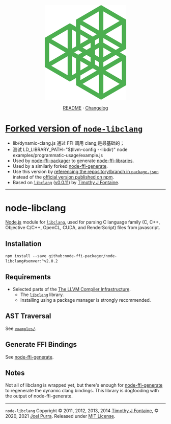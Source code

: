 <p align="center">
  <a href="https://github.com/node-ffi-packager"><img src="https://raw.githubusercontent.com/node-ffi-packager/resources/master/logotype/node-ffi-packager.svg?sanitize=true" alt="node-ffi-packager logotype, impossible cubes in green" width="256" border="0" /></a>
</p>

<p align="center">
  <a href="https://github.com/node-ffi-packager/node-libclang">README</a> &middot; <a href="./CHANGELOG.md">Changelog</a>
</p>

# [Forked version of `node-libclang`](https://github.com/node-ffi-packager/node-libclang)

- lib/dynamic-clang.js 通过 FFI 调用 clang;是最基础的；
- 测试 LD_LIBRARY_PATH="$(llvm-config --libdir)"  node examples/programmatic-usage/example.js
- Used by [node-ffi-packager](https://github.com/node-ffi-packager) to generate [node-ffi-libraries](https://github.com/node-ffi-libraries).
- Used by a similarly forked [node-ffi-generate](https://github.com/node-ffi-packager/node-ffi-generate).
- Use this version by [referencing the repository/branch in `package.json`](https://docs.npmjs.com/configuring-npm/package-json.html#github-urls) instead of the [official version published on npm](https://www.npmjs.com/package/libclang).
- Based on [`libclang`](https://github.com/tjfontaine/node-libclang) ([v0.0.11](https://github.com/tjfontaine/node-libclang/tree/v0.0.11)) by [Timothy J Fontaine](https://github.com/tjfontaine).

---

# node-libclang

[Node.js](https://nodejs.org/en/) module for [`libclang`](https://clang.llvm.org/), used for parsing C language family (C, C++, Objective C/C++, OpenCL, CUDA, and RenderScript) files from javascript.

## Installation

```shell
npm install --save github:node-ffi-packager/node-libclang#semver:^v2.0.2
```

## Requirements

- Selected parts of the [The LLVM Compiler Infrastructure](https://llvm.org/).
  - The [`libclang`](https://clang.llvm.org/) library.
  - Installing using a package manager is strongly recommended.

## AST Traversal

See [`examples/`](./examples/).

## Generate FFI Bindings

See [node-ffi-generate](https://github.com/node-ffi-packager/node-ffi-generate).

## Notes

Not all of libclang is wrapped yet, but there's enough for [node-ffi-generate](https://github.com/node-ffi-packager/node-ffi-generate) to regenerate the dynamic clang bindings. This library is dogfooding with the output of node-ffi-generate.

---

`node-libclang` Copyright &copy; 2011, 2012, 2013, 2014 [Timothy J Fontaine](https://github.com/tjfontaine), &copy; 2020, 2021 [Joel Purra](https://joelpurra.com/). Released under [MIT License](https://opensource.org/licenses/MIT).

